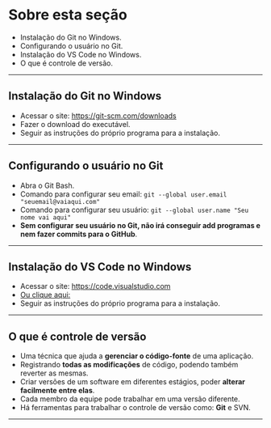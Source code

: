 # Sobre esta seção

- Instalação do Git no Windows.
- Configurando o usuário no Git.
- Instalação do VS Code no Windows.
- O que é controle de versão.

---

## Instalação do Git no Windows

- Acessar o site: <https://git-scm.com/downloads>
- Fazer o download do executável.
- Seguir as instruções do próprio programa para a instalação.

---

## Configurando o usuário no Git

- Abra o Git Bash.
- Comando para configurar seu email: `git --global user.email "seuemail@vaiaqui.com"`
- Comando para configurar seu usuário: `git --global user.name "Seu nome vai aqui"`
- **Sem configurar seu usuário no Git, não irá conseguir add programas e nem fazer commits para o GitHub**.

---

## Instalação do VS Code no Windows

- Acessar o site: <https://code.visualstudio.com>
- [Ou clique aqui:](https://code.visualstudio.com)
- Seguir as instruções do próprio programa para a instalação.

---

## O que é controle de versão

- Uma técnica que ajuda a **gerenciar o código-fonte** de uma aplicação.
- Registrando **todas as modificações** de código, podendo também reverter as mesmas.
- Criar versões de um software em diferentes estágios, poder **alterar facilmente entre elas**.
- Cada membro da equipe pode trabalhar em uma versão diferente.
- Há ferramentas para trabalhar o controle de versão como: **Git** e SVN.

---
